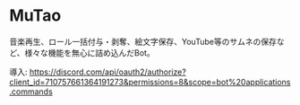 # MuTao

音楽再生、ロール一括付与・剥奪、絵文字保存、YouTube等のサムネの保存など、様々な機能を無心に詰め込んだBot。

導入: https://discord.com/api/oauth2/authorize?client_id=710757661364191273&permissions=8&scope=bot%20applications.commands
